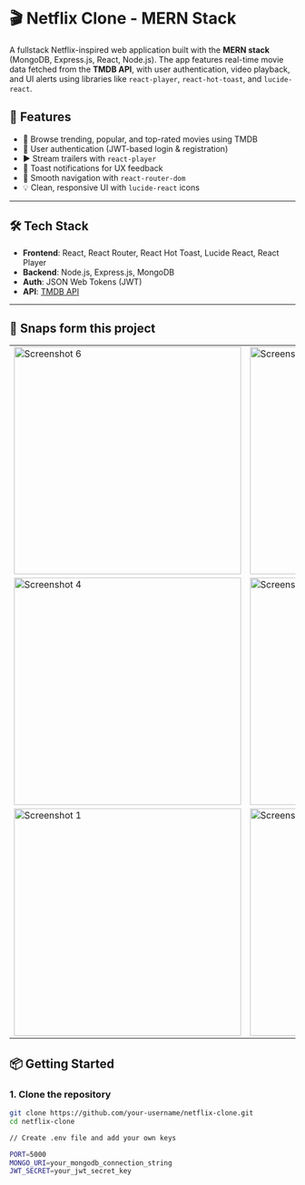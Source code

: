 # 🎬 Netflix Clone - MERN Stack

A fullstack Netflix-inspired web application built with the **MERN stack** (MongoDB, Express.js, React, Node.js). The app features real-time movie data fetched from the **TMDB API**, with user authentication, video playback, and UI alerts using libraries like `react-player`, `react-hot-toast`, and `lucide-react`.

## 🚀 Features

- 🎥 Browse trending, popular, and top-rated movies using TMDB
- 🔐 User authentication (JWT-based login & registration)
- ▶️ Stream trailers with `react-player`
- 🍞 Toast notifications for UX feedback
- 🧭 Smooth navigation with `react-router-dom`
- 💡 Clean, responsive UI with `lucide-react` icons

---

## 🛠️ Tech Stack

- **Frontend**: React, React Router, React Hot Toast, Lucide React, React Player
- **Backend**: Node.js, Express.js, MongoDB
- **Auth**: JSON Web Tokens (JWT)
- **API**: [TMDB API](https://www.themoviedb.org/documentation/api)

---

## 📸 Snaps form this project

<div align="center">

<table>
  <tr>
    <td><img src="https://github.com/user-attachments/assets/8b5abfef-c3c3-4581-a716-2a191aea953a" alt="Screenshot 6" width="400"/></td>
    <td><img src="https://github.com/user-attachments/assets/8337191e-2a22-4fd4-ace6-8a0fab589d78" alt="Screenshot 5" width="400"/></td>
    </tr>
  <tr>
    <td><img src="https://github.com/user-attachments/assets/6d186d8b-7e08-46ce-8c8a-5cb65accdf54" alt="Screenshot 4" width="400"/></td>
    <td><img src="https://github.com/user-attachments/assets/2fab8872-8ed0-46f0-ae4d-82a0b1857320" alt="Screenshot 3" width="400"/></td>
  </tr>
  <tr>
    <td><img src="https://github.com/user-attachments/assets/3fa59690-7a0b-4f66-8ae8-f136090a411e" alt="Screenshot 1" width="400"/></td>
    <td><img src="https://github.com/user-attachments/assets/aa75bfc5-a6fe-4343-b909-3c5a456d9472" alt="Screenshot 2" width="400"/></td>
  </tr>
</table>

</div>



## 📦 Getting Started

### 1. Clone the repository

```bash
git clone https://github.com/your-username/netflix-clone.git
cd netflix-clone

// Create .env file and add your own keys

PORT=5000
MONGO_URI=your_mongodb_connection_string
JWT_SECRET=your_jwt_secret_key


